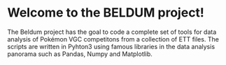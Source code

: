 # Welcome to the BELDUM project!

The Beldum project has the goal to code a complete set of tools for data analysis of Pokémon VGC competitons from a collection of ETT files.
The scripts are written in Pyhton3 using famous libraries in the data analysis panorama such as Pandas, Numpy and Matplotlib.
